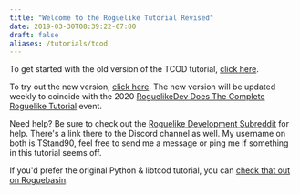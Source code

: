 ```yaml
---
title: "Welcome to the Roguelike Tutorial Revised"
date: 2019-03-30T08:39:22-07:00
draft: false
aliases: /tutorials/tcod
---
```


To get started with the old version of the TCOD tutorial, [click here](/tutorials/tcod/2019/).

To try out the new version, [click here](/tutorials/tcod/v2/). The new version will be updated weekly to coincide with the 2020 [RoguelikeDev Does The Complete Roguelike Tutorial](https://www.reddit.com/r/roguelikedev/comments/grccvt/roguelikedev_does_the_complete_roguelike_tutorial/) event.

Need help? Be sure to check out the
[Roguelike Development Subreddit](https://www.reddit.com/r/roguelikedev)
for help. There's a link there to the Discord channel as well. My username on both is
TStand90, feel free to send me a message or ping me if something in this tutorial seems
off.

If you'd prefer the original Python & libtcod tutorial, you can
[check that out on Roguebasin](http://www.roguebasin.com/index.php?title=Complete_Roguelike_Tutorial,_using_python%2Blibtcod).
